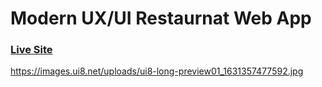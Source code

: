 # Modern UX/UI Restaurnat Web App

### [Live Site](https://e-gericht.netlify.app/)

https://images.ui8.net/uploads/ui8-long-preview01_1631357477592.jpg
